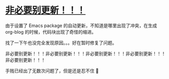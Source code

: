 # [非必要别更新！！！](https://github.com/VandeeFeng/gitmemo/issues/41)

由于设置了 Emacs package 的自动更新，不知道是哪里出现了冲突，在生成 org-blog 的时候，代码块出现了奇怪的缩进。

找了一下午也没完全发现原因。。。好在暂时修复了问题。

非必要别更新！！！非必要别更新！！！非必要别更新！！！非必要别更新！！！非必要别更新！！！

手贱已经出了无数次问题了，但是还是忍不住 🤣 